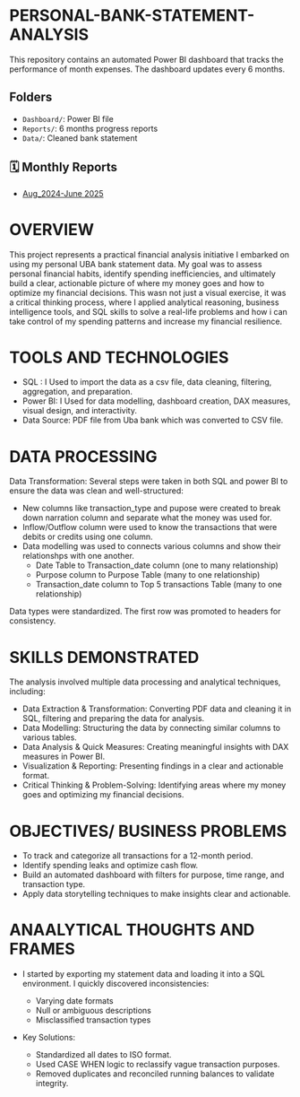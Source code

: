 
# PERSONAL-BANK-STATEMENT-ANALYSIS

This repository contains an automated Power BI dashboard that tracks the performance of month expenses. The dashboard updates every 6 months.

## Folders

- `Dashboard/`: Power BI file
- `Reports/`: 6 months progress reports
- `Data/`: Cleaned bank statement

## 🗓️ Monthly Reports

- [Aug_2024-June 2025](Reports/Aug_2024-June_2025.md)


# OVERVIEW
This project represents a practical financial analysis initiative I embarked on using my personal UBA bank statement data. My goal was to assess personal financial habits, identify spending inefficiencies, and ultimately build a clear, actionable picture of where my money goes and how to optimize my financial decisions.
This wasn not just a visual exercise, it was a critical thinking process, where I applied analytical reasoning, business intelligence tools, and SQL skills to solve a real-life problems and how i can take control of my spending patterns and increase my financial resilience.


# TOOLS AND TECHNOLOGIES
* SQL : I Used to import the data as a csv file, data cleaning, filtering, aggregation, and preparation.
* Power BI: I Used for data modelling, dashboard creation, DAX measures, visual design, and interactivity.
* Data Source: PDF file from Uba bank which was converted to CSV file.

# DATA PROCESSING
Data Transformation:
Several steps were taken in both SQL and power BI to ensure the data was clean and well-structured:
* New columns like transaction_type and pupose were created to break down narration column and separate what the money was used for.
* Inflow/Outflow column were used to know the transactions that were debits or credits using one column.
* Data modelling was used to connects various columns and show their relationshps with one another.
  - Date Table to Transaction_date column (one to many relationship)
  - Purpose column to Purpose Table (many to one relationship)
  - Transaction_date column to Top 5 transactions Table (many to one relationship)

Data types were standardized.
The first row was promoted to headers for consistency.

# SKILLS DEMONSTRATED
The analysis involved multiple data processing and analytical techniques, including:

* Data Extraction & Transformation: Converting PDF data and cleaning it in SQL, filtering and preparing the data for analysis.
* Data Modelling: Structuring the data by connecting similar columns to various tables. 
* Data Analysis & Quick Measures: Creating meaningful insights with DAX measures in Power BI.
* Visualization & Reporting: Presenting findings in a clear and actionable format.
* Critical Thinking & Problem-Solving: Identifying areas where my money goes and optimizing my financial decisions.

# OBJECTIVES/ BUSINESS PROBLEMS
* To track and categorize all transactions for a 12-month period.
* Identify spending leaks and optimize cash flow.
* Build an automated dashboard with filters for purpose, time range, and transaction type.
* Apply data storytelling techniques to make insights clear and actionable.

# ANAALYTICAL THOUGHTS AND FRAMES
* I started by exporting my statement data and loading it into a SQL environment. I quickly discovered inconsistencies:
    - Varying date formats
    - Null or ambiguous descriptions
    - Misclassified transaction types

* Key Solutions:
    - Standardized all dates to ISO format.
    - Used CASE WHEN logic to reclassify vague transaction purposes.
    - Removed duplicates and reconciled running balances to validate integrity.
